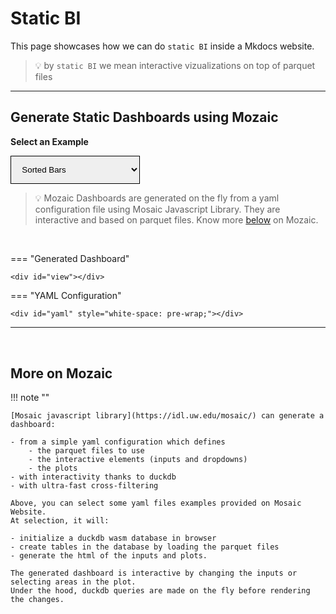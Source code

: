 # Static BI

This page showcases how we can do `static BI` inside a Mkdocs website.

> 💡 by `static BI` we mean interactive vizualizations on top of parquet files

---

## Generate Static Dashboards using Mozaic

**Select an Example**


<style>
.loader {
    border: 16px solid #f3f3f3; /* Light grey */
    border-top: 16px solid var(--md-primary-fg-color); /* Blue */
    border-radius: 50%;
    width: 120px;
    height: 120px;
    animation: spin 2s linear infinite;
}

@keyframes spin {
    0% { transform: rotate(0deg); }
    100% { transform: rotate(360deg); }
}

select#examples {
    padding: 1em;
    border-color: var(--md-primary-fg-color);
}
</style>

<select id="examples">
    <option value="aeromagnetic-survey">Aeromagnetic Survey</option>
    <option value="airline-travelers">Airline Travelers</option>
    <option value="athletes">Athletes</option>
    <option value="athlete-birth-waffle">Athlete Birth Waffle</option>
    <option value="athlete-height">Athlete Height Intervals</option>
    <option value="axes">Axes &amp; Gridlines</option>
    <option value="bias">Bias Parameter</option>
    <option value="contours">Contours</option>
    <option value="crossfilter">Crossfilter</option>
    <option value="density-groups">Density Groups</option>
    <option value="density1d">Density 1D</option>
    <option value="density2d">Density 2D</option>
    <option value="driving-shifts">Driving Shifts into Reverse</option>
    <option value="earthquakes-feed">Earthquakes Feed</option>
    <option value="earthquakes-globe">Earthquakes Globe</option>
    <option value="facet-interval">Facet Interval</option>
    <option value="flights-200k">Flights 200k</option>
    <option value="flights-10m">Flights 10M</option>
    <option value="flights-density">Flights Density</option>
    <option value="flights-hexbin">Flights Hexbin</option>
    <option value="gaia">Gaia Star Catalog</option>
    <option value="line-density">Line Density</option>
    <option value="line">Line</option>
    <option value="line-multi-series">Line Multi-Series</option>
    <option value="linear-regression">Linear Regression</option>
    <option value="linear-regression-10m">Linear Regression 10M</option>
    <option value="legends">Legends</option>
    <option value="mark-types">Mark Types</option>
    <option value="moving-average">Moving Average</option>
    <option value="normalize">Normalize Stocks</option>
    <option value="nyc-taxi-rides">NYC Taxi Rides</option>
    <option value="observable-latency">Observable Latency</option>
    <option value="overview-detail">Overview + Detail</option>
    <option value="pan-zoom">Pan + Zoom</option>
    <option value="population-arrows">Population Arrows</option>
    <option value="presidential-opinion">Presidential Opinion</option>
    <option value="protein-design">Protein Design</option>
    <option value="region-tests">Region Tests</option>
    <option value="seattle-temp">Seattle Temperatures</option>
    <option value="sorted-bars" selected>Sorted Bars</option>
    <option value="splom">Scatter Plot Matrix</option>
    <option value="symbols">Symbols</option>
    <option value="table">Table</option>
    <option value="unemployment">Unemployment</option>
    <option value="us-county-map">U.S. County Map</option>
    <option value="us-state-map">U.S. State Map</option>
    <option value="voronoi">Voronoi</option>
    <option value="walmart-openings">Walmart Openings</option>
    <option value="weather">Seattle Weather</option>
    <option value="wind-map">Wind Map</option>
    <option value="wnba-shots">WNBA Shot Chart</option>
</select>

> 💡 Mozaic Dashboards are generated on the fly from a yaml configuration file using Mosaic Javascript Library. They are interactive and based on parquet files. Know more [below](#more-on-mozaic) on Mozaic.


<br>

=== "Generated Dashboard"

    <div id="view"></div>

=== "YAML Configuration"

    <div id="yaml" style="white-space: pre-wrap;"></div>


---

<br>

## More on Mozaic

!!! note ""

    [Mosaic javascript library](https://idl.uw.edu/mosaic/) can generate a dashboard:

    - from a simple yaml configuration which defines
        - the parquet files to use
        - the interactive elements (inputs and dropdowns)
        - the plots
    - with interactivity thanks to duckdb
    - with ultra-fast cross-filtering

    Above, you can select some yaml files examples provided on Mosaic Website.
    At selection, it will:

    - initialize a duckdb wasm database in browser
    - create tables in the database by loading the parquet files
    - generate the html of the inputs and plots.

    The generated dashboard is interactive by changing the inputs or selecting areas in the plot.
    Under the hood, duckdb queries are made on the fly before rendering the changes.




<script type="module">
  import { load } from '../assets/mosaic.js';

  const view = document.querySelector('#view');
  const yaml = document.querySelector('#yaml');
  const exampleMenu = document.querySelector('#examples');

  const baseURL = 'https://idl.uw.edu/mosaic/';

  async function loadDashboard() {
    const specURL = `${baseURL}specs/yaml/${exampleMenu.value}.yaml`;
    await load(specURL, baseURL, view, yaml);
  }

  exampleMenu.addEventListener('change', loadDashboard);

  loadDashboard();

</script>

